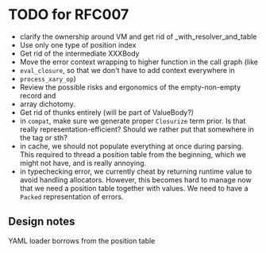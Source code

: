 # TODO for RFC007

- clarify the ownership around VM and get rid of \_with_resolver_and_table
- Use only one type of position index
- Get rid of the intermediate XXXBody
- Move the error context wrapping to higher function in the call graph (like
- `eval_closure`, so that we don't have to add context everywhere in
- `process_xary_op`)
- Review the possible risks and ergonomics of the empty-non-empty record and
- array dichotomy.
- Get rid of thunks entirely (will be part of ValueBody?)
- in `compat`, make sure we generate proper `Closurize` term prior. Is that
    really representation-efficient? Should we rather put that somewhere in the
    tag or sth?
- in cache, we should not populate everything at once during parsing. This
    required to thread a position table from the beginning, which we might not
    have, and is really annoying.
- in typechecking error, we currently cheat by returning runtime value to avoid
    handling allocators. However, this becomes hard to manage now that we need a
    position table together with values. We need to have a `Packed`
    representation of errors.

## Design notes

YAML loader borrows from the position table
